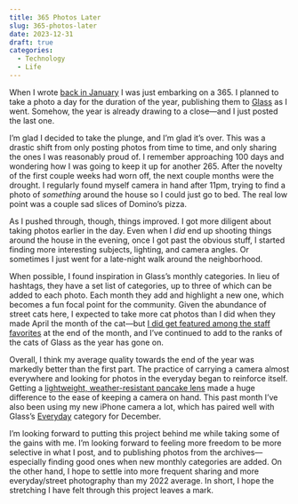 ```yaml
---
title: 365 Photos Later
slug: 365-photos-later
date: 2023-12-31
draft: true
categories:
  - Technology
  - Life
---
```


When I wrote [back in January](/2023/01/02/2023-in-focus/) I was just embarking on a 365. I planned to take a photo a day for the duration of the year, publishing them to [Glass](https://glass.photo/seanlunsford) as I went. Somehow, the year is already drawing to a close—and I just posted the last one.

I’m glad I decided to take the plunge, and I’m glad it’s over. This was a drastic shift from only posting photos from time to time, and only sharing the ones I was reasonably proud of. I remember approaching 100 days and wondering how I was going to keep it up for another 265. After the novelty of the first couple weeks had worn off, the next couple months were the drought. I regularly found myself camera in hand after 11pm, trying to find a photo of *something* around the house so I could just go to bed. The real low point was a couple sad slices of Domino’s pizza.

As I pushed through, though, things improved. I got more diligent about taking photos earlier in the day. Even when I *did* end up shooting things around the house in the evening, once I got past the obvious stuff, I started finding more interesting subjects, lighting, and camera angles. Or sometimes I just went for a late-night walk around the neighborhood.

When possible, I found inspiration in Glass’s monthly categories. In lieu of hashtags, they have a set list of categories, up to three of which can be added to each photo. Each month they add and highlight a new one, which becomes a fun focal point for the community. Given the abundance of street cats here, I expected to take more cat photos than I did when they made April the month of the cat—but [I did get featured among the staff favorites](https://glass.photo/highlights/cat-favorites) at the end of the month, and I’ve continued to add to the ranks of the cats of Glass as the year has gone on.

Overall, I think my average quality towards the end of the year was markedly better than the first part. The practice of carrying a camera almost everywhere and looking for photos in the everyday began to reinforce itself. Getting a [lightweight, weather-resistant pancake lens](https://fujifilm-x.com/en-us/products/lenses/xf27mmf28-r-wr/) made a huge difference to the ease of keeping a camera on hand. This past month I’ve also been using my new iPhone camera a lot, which has paired well with Glass’s [Everyday](https://glass.photo/categories/everyday) category for December.

I’m looking forward to putting this project behind me while taking some of the gains with me. I’m looking forward to feeling more freedom to be more selective in what I post, and to publishing photos from the archives—especially finding good ones when new monthly categories are added. On the other hand, I hope to settle into more frequent sharing and more everyday/street photography than my 2022 average. In short, I hope the stretching I have felt through this project leaves a mark.

